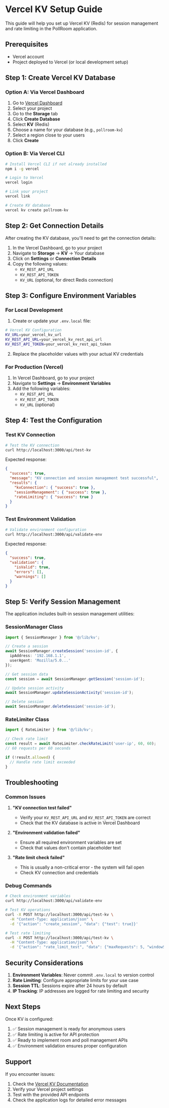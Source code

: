 # Vercel KV Setup Guide

This guide will help you set up Vercel KV (Redis) for session management and rate limiting in the PollRoom application.

## Prerequisites

- Vercel account
- Project deployed to Vercel (or local development setup)

## Step 1: Create Vercel KV Database

### Option A: Via Vercel Dashboard

1. Go to [Vercel Dashboard](https://vercel.com/dashboard)
2. Select your project
3. Go to the **Storage** tab
4. Click **Create Database**
5. Select **KV** (Redis)
6. Choose a name for your database (e.g., `pollroom-kv`)
7. Select a region close to your users
8. Click **Create**

### Option B: Via Vercel CLI

```bash
# Install Vercel CLI if not already installed
npm i -g vercel

# Login to Vercel
vercel login

# Link your project
vercel link

# Create KV database
vercel kv create pollroom-kv
```

## Step 2: Get Connection Details

After creating the KV database, you'll need to get the connection details:

1. In the Vercel Dashboard, go to your project
2. Navigate to **Storage** → **KV** → Your database
3. Click on **Settings** or **Connection Details**
4. Copy the following values:
   - `KV_REST_API_URL`
   - `KV_REST_API_TOKEN`
   - `KV_URL` (optional, for direct Redis connection)

## Step 3: Configure Environment Variables

### For Local Development

1. Create or update your `.env.local` file:

```bash
# Vercel KV Configuration
KV_URL=your_vercel_kv_url
KV_REST_API_URL=your_vercel_kv_rest_api_url
KV_REST_API_TOKEN=your_vercel_kv_rest_api_token
```

2. Replace the placeholder values with your actual KV credentials

### For Production (Vercel)

1. In Vercel Dashboard, go to your project
2. Navigate to **Settings** → **Environment Variables**
3. Add the following variables:
   - `KV_REST_API_URL`
   - `KV_REST_API_TOKEN`
   - `KV_URL` (optional)

## Step 4: Test the Configuration

### Test KV Connection

```bash
# Test the KV connection
curl http://localhost:3000/api/test-kv
```

Expected response:
```json
{
  "success": true,
  "message": "KV connection and session management test successful",
  "results": {
    "kvConnection": { "success": true },
    "sessionManagement": { "success": true },
    "rateLimiting": { "success": true }
  }
}
```

### Test Environment Validation

```bash
# Validate environment configuration
curl http://localhost:3000/api/validate-env
```

Expected response:
```json
{
  "success": true,
  "validation": {
    "isValid": true,
    "errors": [],
    "warnings": []
  }
}
```

## Step 5: Verify Session Management

The application includes built-in session management utilities:

### SessionManager Class

```typescript
import { SessionManager } from '@/lib/kv';

// Create a session
await SessionManager.createSession('session-id', {
  ipAddress: '192.168.1.1',
  userAgent: 'Mozilla/5.0...'
});

// Get session data
const session = await SessionManager.getSession('session-id');

// Update session activity
await SessionManager.updateSessionActivity('session-id');

// Delete session
await SessionManager.deleteSession('session-id');
```

### RateLimiter Class

```typescript
import { RateLimiter } from '@/lib/kv';

// Check rate limit
const result = await RateLimiter.checkRateLimit('user-ip', 60, 60);
// 60 requests per 60 seconds

if (!result.allowed) {
  // Handle rate limit exceeded
}
```

## Troubleshooting

### Common Issues

1. **"KV connection test failed"**
   - Verify your `KV_REST_API_URL` and `KV_REST_API_TOKEN` are correct
   - Check that the KV database is active in Vercel Dashboard

2. **"Environment validation failed"**
   - Ensure all required environment variables are set
   - Check that values don't contain placeholder text

3. **"Rate limit check failed"**
   - This is usually a non-critical error - the system will fail open
   - Check KV connection and credentials

### Debug Commands

```bash
# Check environment variables
curl http://localhost:3000/api/validate-env

# Test KV operations
curl -X POST http://localhost:3000/api/test-kv \
  -H "Content-Type: application/json" \
  -d '{"action": "create_session", "data": {"test": true}}'

# Test rate limiting
curl -X POST http://localhost:3000/api/test-kv \
  -H "Content-Type: application/json" \
  -d '{"action": "rate_limit_test", "data": {"maxRequests": 5, "windowSeconds": 60}}'
```

## Security Considerations

1. **Environment Variables**: Never commit `.env.local` to version control
2. **Rate Limiting**: Configure appropriate limits for your use case
3. **Session TTL**: Sessions expire after 24 hours by default
4. **IP Tracking**: IP addresses are logged for rate limiting and security

## Next Steps

Once KV is configured:

1. ✅ Session management is ready for anonymous users
2. ✅ Rate limiting is active for API protection
3. ✅ Ready to implement room and poll management APIs
4. ✅ Environment validation ensures proper configuration

## Support

If you encounter issues:

1. Check the [Vercel KV Documentation](https://vercel.com/docs/storage/vercel-kv)
2. Verify your Vercel project settings
3. Test with the provided API endpoints
4. Check the application logs for detailed error messages
